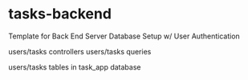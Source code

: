 # tasks-backend

Template for Back End Server Database Setup w/ User Authentication

users/tasks controllers
users/tasks queries

users/tasks tables in task_app database
